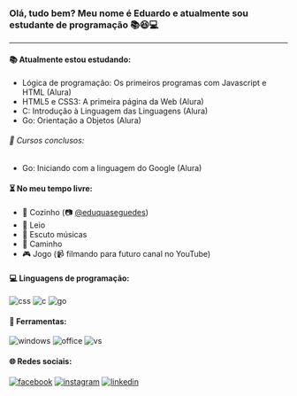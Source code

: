 ### Olá, tudo bem? Meu nome é Eduardo e atualmente sou estudante de programação :books::satisfied::computer:

<hr/>

#### :books: Atualmente estou estudando:

- Lógica de programação: Os primeiros programas com Javascript e HTML &#40;Alura&#41;
- HTML5 e CSS3: A primeira página da Web &#40;Alura&#41;
- C: Introdução à Linguagem das Linguagens &#40;Alura&#41;
- Go: Orientação a Objetos &#40;Alura&#41;

###### :scroll: Cursos conclusos:

- Go: Iniciando com a linguagem do Google &#40;Alura&#41;

#### :hourglass_flowing_sand: No meu tempo livre:

- :spaghetti: Cozinho &#40;:camera: [@eduquaseguedes](https://www.instagram.com/eduquaseguedes)&#41;
- :book: Leio
- :musical_score: Escuto músicas
- :running: Caminho
- :video_game: Jogo &#40;:video_camera: filmando para futuro canal no YouTube&#41;

#### :computer: Linguagens de programação:

![css](https://img.shields.io/badge/CSS3-1572B6?style=for-the-badge&logo=css3&logoColor=white)
![c](https://img.shields.io/badge/C-00599C?style=for-the-badge&logo=c&logoColor=white)
![go](https://img.shields.io/badge/go-00add8?style=for-the-badge&logo=go&logoColor=white)

#### :wrench: Ferramentas:

![windows](https://img.shields.io/badge/Windows-0078D6?style=for-the-badge&logo=windows&logoColor=white)
![office](https://img.shields.io/badge/Microsoft_Office-D83B01?style=for-the-badge&logo=microsoft-office&logoColor=white)
![vs](https://img.shields.io/badge/Visual_Studio_Code-0078D4?style=for-the-badge&logo=visual%20studio%20code&logoColor=white)

#### :globe_with_meridians: Redes sociais:

[![facebook](https://img.shields.io/badge/Facebook-1877F2?style=for-the-badge&logo=facebook&logoColor=white)](https://www.facebook.com/ecorreaoficial/)
[![instagram](https://img.shields.io/badge/Instagram-E4405F?style=for-the-badge&logo=instagram&logoColor=white)](https://www.instagram.com/__eduardocorrea/)
[![linkedin](https://img.shields.io/badge/LinkedIn-0077B5?style=for-the-badge&logo=linkedin&logoColor=white)](https://www.linkedin.com/in/correaed/)

<!--
**CorreaEd/correaed** is a ✨ _special_ ✨ repository because its `README.md` (this file) appears on your GitHub profile.

Here are some ideas to get you started:

- 🔭 I’m currently working on ...
- 🌱 I’m currently learning ...
- 👯 I’m looking to collaborate on ...
- 🤔 I’m looking for help with ...
- 💬 Ask me about ...
- 📫 How to reach me: ...
- 😄 Pronouns: ...
- ⚡ Fun fact: ...
-->
